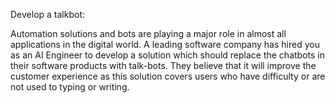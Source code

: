 Develop a talkbot:

Automation solutions and bots are playing a major role in almost all applications in the digital world. A leading software company has hired you as an AI Engineer to develop a solution which should replace the chatbots in their software products with talk-bots. They believe that it will improve the customer experience as this solution covers users who have difficulty or are not used to typing or writing.
